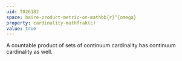 ```yaml
---
uid: T026182
space: baire-product-metric-on-mathbb{r}^{omega}
property: cardinality-mathfrak(c)
value: true
---
```

A countable product of sets of continuum cardinality has continuum cardinality as well.

